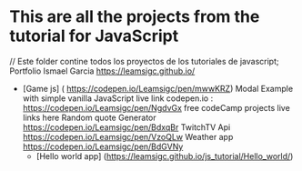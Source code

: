 # This are all the projects from the tutorial for JavaScript
// Este folder contine todos los proyectos de los tutoriales de javascript;
Portfolio Ismael Garcia
    https://leamsigc.github.io/

* [Game js] ( https://codepen.io/Leamsigc/pen/mwwKRZ)
Modal Example with simple vanilla JavaScript 
    live link codepen.io : https://codepen.io/Leamsigc/pen/NgdvGx
free codeCamp projects live links here 
    Random quote Generator
         https://codepen.io/Leamsigc/pen/BdxqBr
    TwitchTV Api 
        https://codepen.io/Leamsigc/pen/VzoQLw
    Weather app
        https://codepen.io/Leamsigc/pen/BdGVNy
  * [Hello world app] (https://leamsigc.github.io/js_tutorial/Hello_world/)
